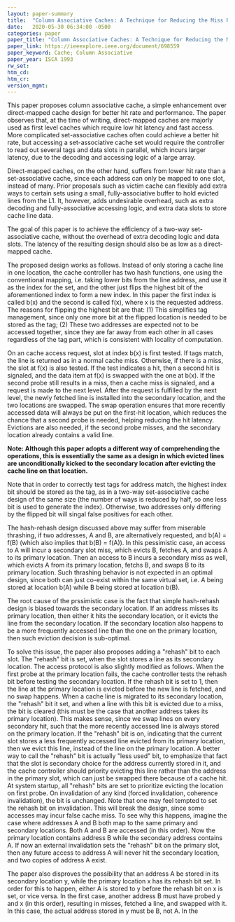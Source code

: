 ```yaml
---
layout: paper-summary
title:  "Column Associative Caches: A Technique for Reducing the Miss Rate of Direct-Mapped Caches"
date:   2020-05-30 06:34:00 -0500
categories: paper
paper_title: "Column Associative Caches: A Technique for Reducing the Miss Rate of Direct-Mapped Caches"
paper_link: https://ieeexplore.ieee.org/document/698559
paper_keyword: Cache; Column Associative
paper_year: ISCA 1993
rw_set:
htm_cd:
htm_cr:
version_mgmt:
---
```


This paper proposes column associative cache, a simple enhancement over direct-mapped cache design for better hit
rate and performance. The paper observes that, at the time of writing, direct-mapped caches are majorly used as 
first level caches which require low hit latency and fast access. More complicated set-associative caches often could
achieve a better hit rate, but accessing a set-associative cache set would require the controller to read out several
tags and data slots in parallel, which incurs larger latency, due to the decoding and accessing logic of a large array.

Direct-mapped caches, on the other hand, suffers from lower hit rate than a set-associative cache, since each address
can only be mapped to one slot, instead of many. Prior proposals such as victim cache can flexibly add extra ways to
certain sets using a small, fully-associative buffer to hold evicted lines from the L1. It, however, adds undesirable
overhead, such as extra decoding and fully-associative accessing logic, and extra data slots to store cache line data. 

The goal of this paper is to achieve the efficiency of a two-way set-associative cache, without the overhead 
of extra decoding logic and data slots. The latency of the resulting design should also be as low as a direct-mapped
cache.

The proposed design works as follows. Instead of only storing a cache line in one location, the cache controller has
two hash functions, one using the conventional mapping, i.e. taking lower bits from the line address, and use it 
as the index for the set, and the other just flips the highest bit of the aforementioned index to form a new index. 
In this paper the first index is called b(x) and the second is called f(x), where x is the requested address.
The reasons for flipping the highest bit are that: (1) This simplifies tag management, since only one more bit
at the flipped location is needed to be stored as the tag; (2) These two addresses are expected not to be accessed
together, since they are far away from each other in all cases regardless of the tag part, which is consistent with
locality of computation. 

On an cache access request, slot at index b(x) is first tested. If tags match, the line is returned as in a normal
cache miss. Otherwise, if there is a miss, the slot at f(x) is also tested. If the test indicates a hit, then a 
second hit is signaled, and the data item at f(x) is swapped with the one at b(x). 
If the second probe still results in a miss, then a cache miss is signaled, and a request is made to the next level.
After the request is fulfilled by the next level, the newly fetched line is installed into the secondary location,
and the two locations are swapped.
The swap operation ensures that more recently accessed data will always be put on the first-hit location, which reduces 
the chance that a second probe is needed, helping reducing the hit latency.
Evictions are also needed, if the second probe misses, and the secondary location already contains a valid line.

**Note: Although this paper adopts a different way of comprehending the operations, this is essentially the same 
as a design in which evicted lines are unconditionally kicked to the secondary location after evicting the cache 
line on that location.**

Note that in order to correctly test tags for address match, the highest index bit should be stored as the tag, 
as in a two-way set-associative cache design of the same size (the number of ways is reduced by half, so one less bit
is used to generate the index). Otherwise, two addresses only differing by the flipped bit will singal false positives
for each other.

The hash-rehash design discussed above may suffer from miserable thrashing, if two addresses, A and B, are alternatively 
requested, and b(A) = f(B) (which also implies that b(B) = f(A)). In this pessimistic case, an access to A will incur a 
secondary slot miss, which evicts B, fetches A, and swaps A to its primary location. Then an access to B incurs a secondary
miss as well, which evicts A from its primary location, fetchs B, and swaps B to its primary location. Such thrashing behavior
is not expected in an optimal design, since both can just co-exist within the same virtual set, i.e. A being stored at
location b(A) while B being stored at location b(B). 

The root cause of the prssimistic case is the fact that simple hash-rehash design is biased towards the secondary location.
If an address misses its primary location, then either it hits the secondary location, or it evicts the line from the 
secondary location. If the secondary location also happens to be a more frequently accessed line than the one on
the primary location, then such eviction decision is sub-optimal.

To solve this issue, the paper also proposes adding a "rehash" bit to each slot. The "rehash" bit is set, when the slot
stores a line as its secondary location. The access protocol is also slightly modified as follows. When the first probe
at the primary location fails, the cache controller tests the rehash bit before testing the secondary location. If the 
rehash bit is set to 1, then the line at the primary location is evicted before the new line is fetched, and no swap
happens. When a cache line is migrated to its secondary location, the "rehash" bit it set, and when a line with this bit 
is evicted due to a miss, the bit is cleared (this must be the case that another address takes its primary location).
This makes sense, since we swap lines on every secondary hit, such that the more recently accessed line is always stored 
on the primary location. If the "rehash" bit is on, indicating that the current slot stores a less frequently accessed line
evicted from its primary location, then we evict this line, instead of the line on the primary location.
A better way to call the "rehash" bit is actually "less used" bit, to emphasize that fact that the slot is secondary choice
for the address currently stored in it, and the cache controller should priority evicting this line rather than the 
address in the primary slot, which can just be swapped there because of a cache hit. 
At system startup, all "rehash" bits are set to prioritize evicting the location on first probe. 
On invalidation of any kind (forced invalidation, coherence invalidation), the bit is unchanged. Note that one may
feel tempted to set the rehash bit on invalidation. This will break the design, since some accesses may incur 
false cache miss. To see why this happens, imagine the case where addresses A and B both map to the same 
primary and secondary locations. Both A and B are accessed (in this order). Now the primary location contains 
address B while the secondary address contains A. If now an external invalidation sets the "rehash" bit on the primary
slot, then any future access to address A will never hit the secondary location, and two copies of address A exist.

The paper also disproves the possibility that an address A be stored in its secondary location y, while the primary location
x has its rehash bit set. In order for this to happen, either A is stored to y before the rehash bit on x is set, or 
vice versa. In the first case, another address B must have probed y and x (in this order), resulting in misses, fetched
a line, and swapped with it. In this case, the actual address stored in y must be B, not A. In the 
